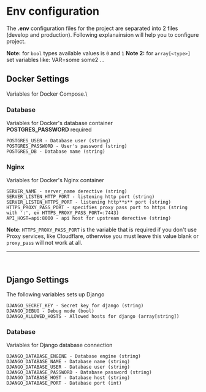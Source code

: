 # Env configuration
The **.env** configuration files for the project are separated into 2 files (develop and production). Following explanainsion will help you to configure project.

**Note:** for `bool` types available values is `0` and `1`
**Note 2:** for `array[<type>]` set variables like: VAR=some some2 ...

## Docker Settings
Variables for Docker Compose.\

### Database
Variables for Docker's database container \
**POSTGRES_PASSWORD** required
```
POSTGRES_USER - Database user (string)
POSTGRES_PASSWORD - User's password (string)
POSTGRES_DB - Database name (string)
```

### Nginx
Variables for Docker's Nginx container
```
SERVER_NAME - server_name derective (string) 
SERVER_LISTEN_HTTP_PORT - listening http port (string)
SERVER_LISTEN_HTTPS_PORT - listening http**s** port (string)
HTTPS_PROXY_PASS_PORT - specifies proxy pass port to https (string with ':', ex HTTPS_PROXY_PASS_PORT=:7443)
API_HOST=api:8000 - api host for upstream derective (string)
```
**Note**: `HTTPS_PROXY_PASS_PORT` is the variable that is required if you don't use Proxy services, like Cloudflare, otherwise you must leave this value blank or `proxy_pass` will not work at all.

---
<br>

## Django Settings
The following variables sets up Django
```
DJANGO_SECRET_KEY - Secret key for django (string)
DJANGO_DEBUG - Debug mode (bool)
DJANGO_ALLOWED_HOSTS - Allowed hosts for django (array[string])
```
### Database
Variables for Django database connection
```
DJANGO_DATABASE_ENGINE - Database engine (string)
DJANGO_DATABASE_NAME - Database name (string)
DJANGO_DATABASE_USER - Database user (string)
DJANGO_DATABASE_PASSWORD - Database password (string)
DJANGO_DATABASE_HOST - Database host (string)
DJANGO_DATABASE_PORT - Database port (int)
```